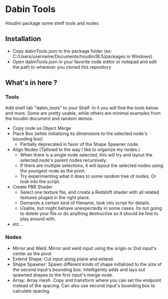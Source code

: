 # Dabin Tools

Houdini package some shelf tools and nodes

## Installation

- Copy dabinTools.json to the package folder (ex: C:/Users/username/Documents/houdini18.5/packages in Windows)
- Open dabinTools.json in your favorite code editor or notepad and edit the path to wherever you cloned this repository

## What's in here ?

### Tools
Add shelf tab "dabin_tools" to your Shelf. In it you will find the tools below and more.
Some are pretty usable, while others are minimal examples from the houdini document and random demos.
- Copy node as Object Merge
- Place Box (while initializing its dimensions to the selected node's bounding box)
  - Partially deprecated in favor of the Shape Spawner node.
- Align Nodes (Tailored to the way I like to organize my nodes.)
  - When there is a single node selected, this will try and layout the selected node's parent nodes recursively.
  - If there are multiple selections, it will layout the selected nodes using the youngest node as the pivot.
  - Try experimenting what it does to some random tree of nodes. Or look into the script.
- Create PBR Shader
  - Select one texture file, and create a Redshift shader with all related textures pluged in the right place.
  - Demands a certain kind of filename, look into script for details.
  - Usable, but might behave unexpectedly in some cases. Its not going to delete your file or do anything destructive so
    it should be fine to play around with.
- etc...

### Nodes
- Mirror and Weld: Mirror and weld input using the origin or 2nd input's center as the pivot
- Extend Shape: Cut input along plane and extend.
- Shape Spawner: Spawn different kinds of shape initialized to the size of the second input's bounding box. Intelligently adds and lays out spawned shapes to the first input's merge node.
- Array: Array mesh. Copy and transform where you can set the endpoint instead of the spacing. Can also use second input's bounding box to calculate spacing.
